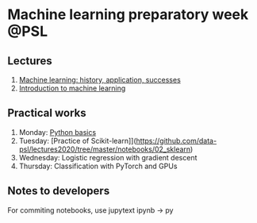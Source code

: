 # Machine learning preparatory week @PSL

## Lectures

  1. [Machine learning: history, application, successes](https://data-psl.github.io/lectures2020/slides/01_machine_learning_successes)
  2. [Introduction to machine learning](https://data-psl.github.io/lectures2020/slides/02_intro_to_machine_learning)

## Practical works

 1. Monday: [Python basics](https://colab.research.google.com/github/data-psl/lectures2020/blob/master/notebooks/01_python_basics.ipynb)
 2. Tuesday: [Practice of Scikit-learn]](https://github.com/data-psl/lectures2020/tree/master/notebooks/02_sklearn)
 3. Wednesday: Logistic regression with gradient descent
 4. Thursday: Classification with PyTorch and GPUs

## Notes to developers

For commiting notebooks, use jupytext ipynb -> py
